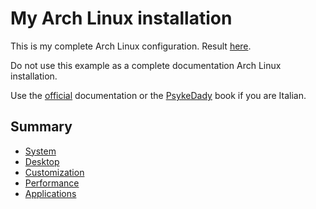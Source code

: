 # My Arch Linux installation
This is my complete Arch Linux configuration. Result [here](https://gentedilinux.linuxhub.it/show/12-28-2019--09-07-36%20pm-btw-i-use-arch-today).

Do not use this example as a complete documentation Arch Linux installation.

Use the [official](https://wiki.archlinux.org/) documentation or the [PsykeDady](https://github.com/PsykeDady/Archlinux_installazione) book if you are Italian.

## Summary
* [System](https://github.com/mirkobrombin/myarchlinux/blob/master/System.md)
* [Desktop](https://github.com/mirkobrombin/myarchlinux/blob/master/Desktop.md)
* [Customization](https://github.com/mirkobrombin/myarchlinux/blob/master/Customization.md)
* [Performance](https://github.com/mirkobrombin/myarchlinux/blob/master/Performance.md)
* [Applications](https://github.com/mirkobrombin/myarchlinux/blob/master/Applications.md)